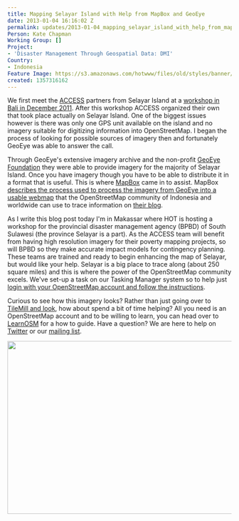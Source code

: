 ```yaml
---
title: Mapping Selayar Island with Help from MapBox and GeoEye
date: 2013-01-04 16:16:02 Z
permalink: updates/2013-01-04_mapping_selayar_island_with_help_from_mapbox_and_geoeye
Person: Kate Chapman
Working Group: []
Project:
- 'Disaster Management Through Geospatial Data: DMI'
Country:
- Indonesia
Feature Image: https://s3.amazonaws.com/hotwww/files/old/styles/banner/public/selayar.jpg
created: 1357316162
---
```


<p>We first meet the <a href="http://www.access-indo.or.id/">ACCESS</a> partners from Selayar Island at a <a href="http://hot.openstreetmap.org/updates/2011-12-08_openstreetmap_and_quantum_gis_training_in_bali">workshop in Bali in December 2011</a>. After this workshop ACCESS organized their own that took place actually on Selayar Island. One of the biggest issues however is there was only one GPS unit available on the island and no imagery suitable for digitizing information into OpenStreetMap. I began the process of looking for possible sources of imagery then and fortunately GeoEye was able to answer the call.<!--break--></p><p>Through GeoEye's extensive imagery archive and the non-profit <a href="http://www.geoeyefoundation.org/">GeoEye Foundation</a> they were able to provide imagery for the majority of Selayar Island. Once you have imagery though you have to be able to distribute it in a format that is useful. This is where <a href="http://mapbox.com/">MapBox</a> came in to assist. MapBox <a href="http://mapbox.com/blog/pansharpening-satellite-imagery-openstreetmap/">describes the process used to process the imagery from GeoEye into a usable webmap</a> that the OpenStreetMap community of Indonesia and worldwide can use to trace information on <a href="http://mapbox.com/blog/pansharpening-satellite-imagery-openstreetmap/">their blog</a>.</p><p>As I write this blog post today I'm in Makassar where HOT is hosting a workshop for the provincial disaster management agency (BPBD) of South Sulawesi (the province Selayar is a part). As the ACCESS team will benefit from having high resolution imagery for their poverty mapping projects, so will BPBD so they make accurate impact models for contingency planning. These teams are trained and ready to begin enhancing the map of Selayar, but would like your help. Selayar is a big place to trace along (about 250 square miles) and this is where the power of the OpenStreetMap community excels. We've set-up a task on our Tasking Manager system so to help just <a href="http://tasks.hotosm.org/job/135">login with your OpenStreetMap account and follow the instructions</a>.</p><p>Curious to see how this imagery looks? Rather than just going over to <a href="http://a.tiles.mapbox.com/v3/geoeye.map-0zmhzttc.html#17.00/-6.32086/120.47532">TileMill and look</a>, how about spend a bit of time helping? All you need is an OpenStreetMap account and to be willing to learn, you can head over to <a href="http://www.learnosm.org/">LearnOSM</a> for a how to guide. Have a question? We are here to help on <a href="http://twitter.com/hotosm">Twitter</a> or our <a href="http://lists.openstreetmap.org/listinfo/hot">mailing list</a>.</p><p><a href="http://tasks.hotosm.org/job/135"><img src="https://s3.amazonaws.com/hotwww/files/old/selayar_0.jpg" alt="" style="width:780px;height:388px"></a></p>
